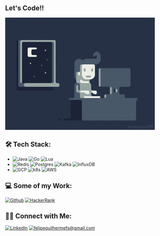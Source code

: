## Let's Code!!

![programming](/assets/programming.gif)

## 🛠 Tech Stack:

- ![Java](https://img.shields.io/badge/-Java-333333?style=flat-square&logo=Java)
  ![Go](https://img.shields.io/badge/-Go-333333?style=flat-square&logo=go)
  ![Lua](https://img.shields.io/badge/-Lua-333333?style=flat-square&logo=lua)
- ![Redis](https://img.shields.io/badge/-Redis-333333?style=flat-square&logo=redis)
  ![Postgres](https://img.shields.io/badge/-PostgreSQL-333333?style=flat-square&logo=postgresql&logoColor=1ca0f1)
  ![Kafka](https://img.shields.io/badge/-Kafka-333333?style=flat-square&logo=apache-kafka)
  ![InfluxDB](https://img.shields.io/badge/-InfluxDB-333333?style=flat-square&logo=influxdb)
- ![GCP](https://img.shields.io/badge/-GCP-333333?style=flat-square&logo=googlecloud)
  ![k8s](https://img.shields.io/badge/-k8s-333333?style=flat-square&logo=kubernetes)
  ![AWS](https://img.shields.io/badge/-AWS-333333?style=flat-square&logo=amazon-web-services)

## 💻 Some of my Work:
[![Github](https://img.shields.io/badge/Github-grey?style=flat-square&logo=github)](https://github.com/felipeguilhermefs/)
[![HackerRank](https://img.shields.io/badge/HackerRank-000?style=flat-square&logo=hackerrank)](https://hackerrank.com/fguilhermefs)

## 🤝🏻 Connect with Me:

[![LinkedIn](https://img.shields.io/badge/LinkedIn-185570?style=flat-square&logo=linkedin)](https://linkedin.com/in/felipeguilhermefs/)
[![felipeguilhermefs@gmail.com](https://img.shields.io/badge/Email-c14438?style=flat-square&logo=Gmail&logoColor=white)](mailto:felipeguilhermefs@gmail.com)

